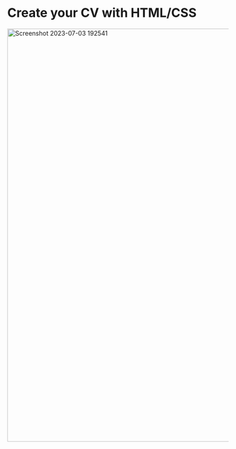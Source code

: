 # Create your CV with HTML/CSS

 <img width="942" alt="Screenshot 2023-07-03 192541" src="https://github.com/Anais2111/MyCV/assets/79805225/914cd49f-fae4-4975-94d4-9b44b121be03">

